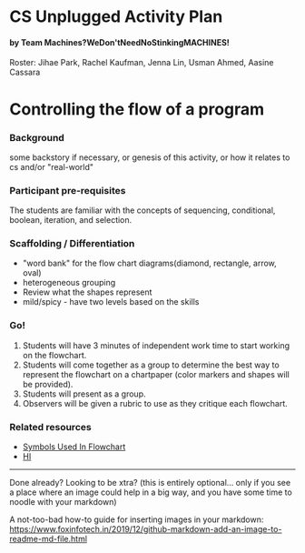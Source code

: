 # CS Unplugged Activity Plan
#### by Team Machines?WeDon'tNeedNoStinkingMACHINES!
Roster: Jihae Park, Rachel Kaufman, Jenna Lin, Usman Ahmed, Aasine Cassara

# Controlling the flow of a program

### Background
some backstory if necessary, or genesis of this activity, or how it relates to cs and/or "real-world"

### Participant pre-requisites
The students are familiar with the concepts of sequencing, conditional, boolean, iteration, and selection. 

### Scaffolding / Differentiation 
* "word bank" for the flow chart diagrams(diamond, rectangle, arrow, oval)
* heterogeneous grouping
* Review what the shapes represent
* mild/spicy - have two levels based on the skills
  
### Go!
1. Students will have 3 minutes of independent work time to start working on the flowchart. 
2. Students will come together as a group to determine the best way to represent the flowchart on a chartpaper (color markers and shapes will be provided).
3. Students will present as a group. 
4. Observers will be given a rubric to use as they critique each flowchart. 


### Related resources
* [Symbols Used In Flowchart](https://www.programiz.com/article/flowchart-programming)
* [HI](www.)


* * *

Done already? Looking to be xtra? (this is entirely optional... only if you see a place where an image could help in a big way, and you have some time to noodle with your markdown)

A not-too-bad how-to guide for inserting images in your markdown: https://www.foxinfotech.in/2019/12/github-markdown-add-an-image-to-readme-md-file.html